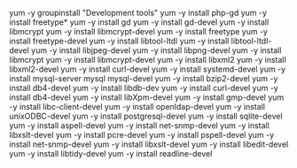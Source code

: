 yum -y groupinstall "Development tools"
yum -y install php-gd
yum -y install freetype*
yum -y install gd
yum -y install gd-devel
yum -y install libmcrypt
yum -y install libmcrypt-devel
yum -y install freetype
yum -y install freetype-devel
yum -y install libtool-ltdl
yum -y install libtool-ltdl-devel
yum -y install libjpeg-devel
yum -y install libpng-devel
yum -y install libmcrypt
yum -y install libmcrypt-devel
yum -y install libxml2
yum -y install libxml2-devel
yum -y install curl-devel
yum -y install systemd-devel
yum -y install mysql-server mysql mysql-devel
yum -y install bzip2-devel
yum -y install db4-devel
yum -y install libdb-dev
yum -y install curl-devel
yum -y install db4-devel
yum -y install libXpm-devel
yum -y install gmp-devel
yum -y install libc-client-devel
yum -y install openldap-devel
yum -y install unixODBC-devel
yum -y install postgresql-devel
yum -y install sqlite-devel
yum -y install aspell-devel
yum -y install net-snmp-devel
yum -y install libxslt-devel
yum -y install pcre-devel
yum -y install pspell-devel
yum -y install net-snmp-devel
yum -y install libxslt-devel
yum -y install libedit-devel
yum -y install libtidy-devel
yum -y install readline-devel
